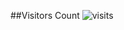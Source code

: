 ##Visitors Count
<img src="https://visit-counter.vercel.app/counter.png?page=https%3A%2F%2Fgithub.com%2FAneeshaik&s=30&c=9905a3&bg=00000000&no=5&ff=alien&tb=&ta=" alt="visits">
<svg viewBox="-16 -32 880 192" width="880" height="192" xmlns="http://www.w3.org/2000/svg">
